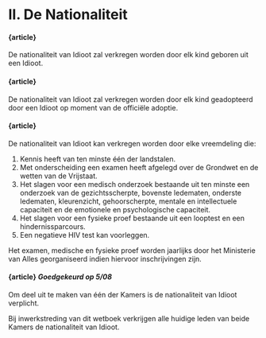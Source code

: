 # II. De Nationaliteit

#### {article}
De nationaliteit van Idioot zal verkregen worden door elk kind geboren uit een Idioot.

#### {article}
De nationaliteit van Idioot zal verkregen worden door elk kind geadopteerd door een Idioot op moment van de officiële adoptie.

#### {article}
De nationaliteit van Idioot kan verkregen worden door elke vreemdeling die:

1. Kennis heeft van ten minste één der landstalen.
2. Met onderscheiding een examen heeft afgelegd over de Grondwet en de wetten van de Vrijstaat.
3. Het slagen voor een medisch onderzoek bestaande uit ten minste een onderzoek van de gezichtsscherpte, bovenste ledematen, onderste ledematen, kleurenzicht, gehoorscherpte, mentale en intellectuele capaciteit en de emotionele en psychologische capaciteit.
4. Het slagen voor een fysieke proef bestaande uit een looptest en een hindernissparcours.
5. Een negatieve HIV test kan voorleggen.

Het examen, medische en fysieke proef worden jaarlijks door het Ministerie van Alles georganiseerd indien hiervoor inschrijvingen zijn.

#### {article} _Goedgekeurd op 5/08_
Om deel uit te maken van één der Kamers is de nationaliteit van Idioot verplicht.

Bij inwerkstreding van dit wetboek verkrijgen alle huidige leden van beide Kamers de nationaliteit van Idioot.